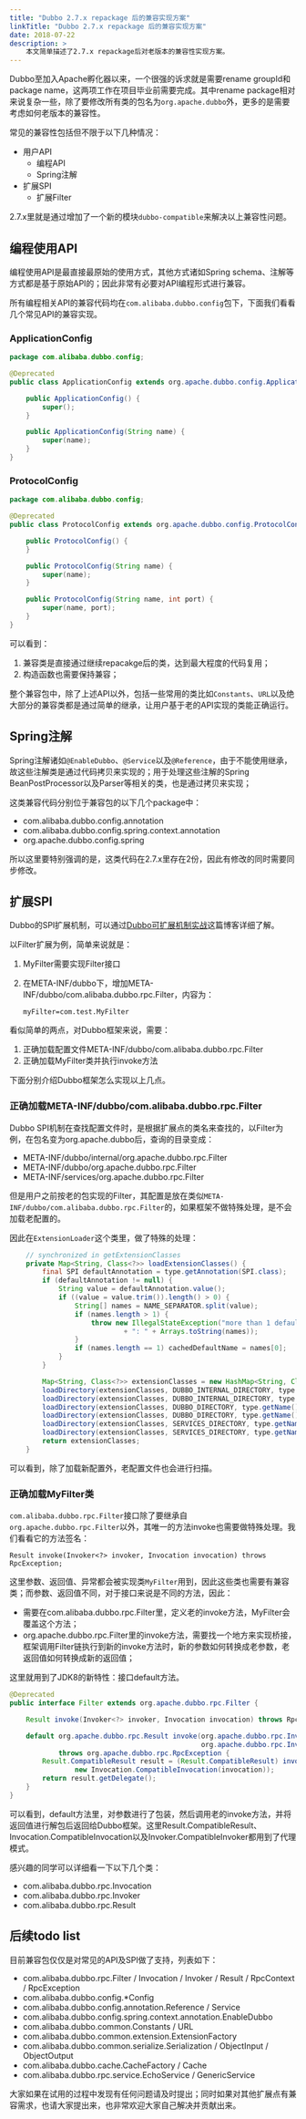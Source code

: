 ```yaml
---
title: "Dubbo 2.7.x repackage 后的兼容实现方案"
linkTitle: "Dubbo 2.7.x repackage 后的兼容实现方案"
date: 2018-07-22
description: >
    本文简单描述了2.7.x repackage后对老版本的兼容性实现方案。
---
```


Dubbo至加入Apache孵化器以来，一个很强的诉求就是需要rename groupId和package name，这两项工作在项目毕业前需要完成。其中rename package相对来说复杂一些，除了要修改所有类的包名为`org.apache.dubbo`外，更多的是需要考虑如何老版本的兼容性。

常见的兼容性包括但不限于以下几种情况：

* 用户API
  * 编程API
  * Spring注解
* 扩展SPI
  * 扩展Filter

2.7.x里就是通过增加了一个新的模块`dubbo-compatible`来解决以上兼容性问题。

## 编程使用API

编程使用API是最直接最原始的使用方式，其他方式诸如Spring schema、注解等方式都是基于原始API的；因此非常有必要对API编程形式进行兼容。

所有编程相关API的兼容代码均在`com.alibaba.dubbo.config`包下，下面我们看看几个常见API的兼容实现。

### ApplicationConfig

```java
package com.alibaba.dubbo.config;

@Deprecated
public class ApplicationConfig extends org.apache.dubbo.config.ApplicationConfig {

    public ApplicationConfig() {
        super();
    }

    public ApplicationConfig(String name) {
        super(name);
    }
}
```

### ProtocolConfig

```java
package com.alibaba.dubbo.config;

@Deprecated
public class ProtocolConfig extends org.apache.dubbo.config.ProtocolConfig {

    public ProtocolConfig() {
    }

    public ProtocolConfig(String name) {
        super(name);
    }

    public ProtocolConfig(String name, int port) {
        super(name, port);
    }
}
```

可以看到：

1. 兼容类是直接通过继续repacakge后的类，达到最大程度的代码复用；
2. 构造函数也需要保持兼容；

整个兼容包中，除了上述API以外，包括一些常用的类比如`Constants`、`URL`以及绝大部分的兼容类都是通过简单的继承，让用户基于老的API实现的类能正确运行。

## Spring注解

Spring注解诸如`@EnableDubbo`、`@Service`以及`@Reference`，由于不能使用继承，故这些注解类是通过代码拷贝来实现的；用于处理这些注解的Spring BeanPostProcessor以及Parser等相关的类，也是通过拷贝来实现；

这类兼容代码分别位于兼容包的以下几个package中：

* com.alibaba.dubbo.config.annotation
* com.alibaba.dubbo.config.spring.context.annotation
* org.apache.dubbo.config.spring

所以这里要特别强调的是，这类代码在2.7.x里存在2份，因此有修改的同时需要同步修改。

## 扩展SPI

Dubbo的SPI扩展机制，可以通过[Dubbo可扩展机制实战](/zh/blog/2019/04/25/dubbo可扩展机制实战/)这篇博客详细了解。

以Filter扩展为例，简单来说就是：

1. MyFilter需要实现Filter接口
2. 在META-INF/dubbo下，增加META-INF/dubbo/com.alibaba.dubbo.rpc.Filter，内容为：

	```
	myFilter=com.test.MyFilter
	```

看似简单的两点，对Dubbo框架来说，需要：

1. 正确加载配置文件META-INF/dubbo/com.alibaba.dubbo.rpc.Filter
2. 正确加载MyFilter类并执行invoke方法

下面分别介绍Dubbo框架怎么实现以上几点。

### 正确加载META-INF/dubbo/com.alibaba.dubbo.rpc.Filter

Dubbo SPI机制在查找配置文件时，是根据扩展点的类名来查找的，以Filter为例，在包名变为org.apache.dubbo后，查询的目录变成：

* META-INF/dubbo/internal/org.apache.dubbo.rpc.Filter
* META-INF/dubbo/org.apache.dubbo.rpc.Filter
* META-INF/services/org.apache.dubbo.rpc.Filter

但是用户之前按老的包实现的Filter，其配置是放在类似`META-INF/dubbo/com.alibaba.dubbo.rpc.Filter`的，如果框架不做特殊处理，是不会加载老配置的。

因此在`ExtensionLoader`这个类里，做了特殊的处理：

```java
    // synchronized in getExtensionClasses
    private Map<String, Class<?>> loadExtensionClasses() {
        final SPI defaultAnnotation = type.getAnnotation(SPI.class);
        if (defaultAnnotation != null) {
            String value = defaultAnnotation.value();
            if ((value = value.trim()).length() > 0) {
                String[] names = NAME_SEPARATOR.split(value);
                if (names.length > 1) {
                    throw new IllegalStateException("more than 1 default extension name on extension " + type.getName()
                            + ": " + Arrays.toString(names));
                }
                if (names.length == 1) cachedDefaultName = names[0];
            }
        }

        Map<String, Class<?>> extensionClasses = new HashMap<String, Class<?>>();
        loadDirectory(extensionClasses, DUBBO_INTERNAL_DIRECTORY, type.getName());
        loadDirectory(extensionClasses, DUBBO_INTERNAL_DIRECTORY, type.getName().replace("org.apache", "com.alibaba"));
        loadDirectory(extensionClasses, DUBBO_DIRECTORY, type.getName());
        loadDirectory(extensionClasses, DUBBO_DIRECTORY, type.getName().replace("org.apache", "com.alibaba"));
        loadDirectory(extensionClasses, SERVICES_DIRECTORY, type.getName());
        loadDirectory(extensionClasses, SERVICES_DIRECTORY, type.getName().replace("org.apache", "com.alibaba"));
        return extensionClasses;
    }
```

可以看到，除了加载新配置外，老配置文件也会进行扫描。

### 正确加载MyFilter类

`com.alibaba.dubbo.rpc.Filter`接口除了要继承自`org.apache.dubbo.rpc.Filter`以外，其唯一的方法invoke也需要做特殊处理。我们看看它的方法签名：

`Result invoke(Invoker<?> invoker, Invocation invocation) throws RpcException;`

这里参数、返回值、异常都会被实现类`MyFilter`用到，因此这些类也需要有兼容类；而参数、返回值不同，对于接口来说是不同的方法，因此：

* 需要在com.alibaba.dubbo.rpc.Filter里，定义老的invoke方法，MyFilter会覆盖这个方法；
* org.apache.dubbo.rpc.Filter里的invoke方法，需要找一个地方来实现桥接，框架调用Filter链执行到新的invoke方法时，新的参数如何转换成老参数，老返回值如何转换成新的返回值；

这里就用到了JDK8的新特性：接口default方法。

```java
@Deprecated
public interface Filter extends org.apache.dubbo.rpc.Filter {

    Result invoke(Invoker<?> invoker, Invocation invocation) throws RpcException;

    default org.apache.dubbo.rpc.Result invoke(org.apache.dubbo.rpc.Invoker<?> invoker,
                                               org.apache.dubbo.rpc.Invocation invocation)
            throws org.apache.dubbo.rpc.RpcException {
        Result.CompatibleResult result = (Result.CompatibleResult) invoke(new Invoker.CompatibleInvoker<>(invoker),
                new Invocation.CompatibleInvocation(invocation));
        return result.getDelegate();
    }
}
```

可以看到，default方法里，对参数进行了包装，然后调用老的invoke方法，并将返回值进行解包后返回给Dubbo框架。这里Result.CompatibleResult、Invocation.CompatibleInvocation以及Invoker.CompatibleInvoker都用到了代理模式。

感兴趣的同学可以详细看一下以下几个类：

* com.alibaba.dubbo.rpc.Invocation
* com.alibaba.dubbo.rpc.Invoker
* com.alibaba.dubbo.rpc.Result

## 后续todo list

目前兼容包仅仅是对常见的API及SPI做了支持，列表如下：

* com.alibaba.dubbo.rpc.Filter / Invocation / Invoker / Result / RpcContext / RpcException
* com.alibaba.dubbo.config.*Config
* com.alibaba.dubbo.config.annotation.Reference / Service
* com.alibaba.dubbo.config.spring.context.annotation.EnableDubbo
* com.alibaba.dubbo.common.Constants / URL
* com.alibaba.dubbo.common.extension.ExtensionFactory
* com.alibaba.dubbo.common.serialize.Serialization / ObjectInput / ObjectOutput
* com.alibaba.dubbo.cache.CacheFactory / Cache
* com.alibaba.dubbo.rpc.service.EchoService / GenericService

大家如果在试用的过程中发现有任何问题请及时提出；同时如果对其他扩展点有兼容需求，也请大家提出来，也非常欢迎大家自己解决并贡献出来。